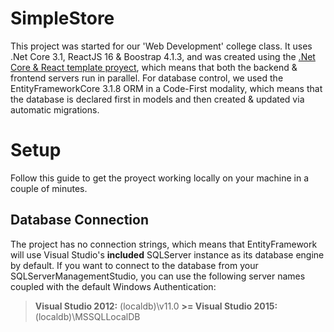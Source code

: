 # SimpleStore
This project was started for our 'Web Development' college class. It uses .Net Core 3.1, ReactJS 16 & Boostrap 4.1.3, and was created using the [.Net Core & React template proyect](https://docs.microsoft.com/en-us/aspnet/core/client-side/spa/react?view=aspnetcore-3.1), which means that both the backend & frontend servers run in parallel. For database control, we used the EntityFrameworkCore 3.1.8 ORM in a Code-First modality, which means that the database is declared first in models and then created & updated via automatic migrations.

# Setup
Follow this guide to get the proyect working locally on your machine in a couple of minutes.

## Database Connection

The project has no connection strings, which means that EntityFramework will use Visual Studio's **included** SQLServer instance as its database engine by default. If you want to connect to the database from your SQLServerManagementStudio, you can use the following server names coupled with the default Windows Authentication:
> ****Visual Studio 2012**:** (localdb)\v11.0
> ****>= Visual Studio 2015**:** (localdb)\MSSQLLocalDB